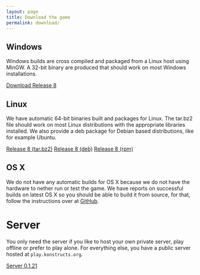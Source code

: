 ```yaml
---
layout: page
title: Download the game
permalink: download/
---
```


## Windows

Windows builds are cross compiled and packaged from a Linux host
using MinGW. A 32-bit binary are produced that should work on most
Windows installations.

<!-- RR004 --><a  class="btn btn-primary" href="https://github.com/konstructs/client/releases/download/8/konstructs-client.zip">Download Release 8</a>

## Linux

We have automatic 64-bit binaries built and packages for Linux. The tar.bz2 file should work on most Linux distributions with the appropriate libraries installed. We also provide a deb package for Debian based distributions, like for example Ubuntu.

<!-- RR005 --><a class="btn btn-primary" href="https://github.com/konstructs/client/releases/download/8/konstructs-client.tar.bz2">Release 8 (tar.bz2)</a>
<!-- RR006 --><a class="btn btn-primary" href="https://github.com/konstructs/client/releases/download/8/konstructs-client_8-1486_amd64.deb">Release 8 (deb)</a>
<!-- RR010 --><a class="btn btn-primary" href="https://github.com/konstructs/client/releases/download/8/konstructs-client-8-1486.x86_64.rpm">Release 8 (rpm)</a>

## OS X

We do not have any automatic builds for OS X because we do not have the hardware to nether run or test the game. We have reports on successful builds on latest OS X so you should be able to build it from source, for that, follow the instructions over at [GitHub](https://github.com/konstructs/client/blob/master/BUILD.md).

# Server

You only need the server if you like to host your own private server, play offline or prefer to play alone. For everything else, you have a public server hosted at `play.konstructs.org`.

<!-- RR007 --><a class="btn btn-primary" href="https://github.com/konstructs/server/releases/download/v0.1.21/konstructs-server-0.1.21.jar">Server 0.1.21</a>
